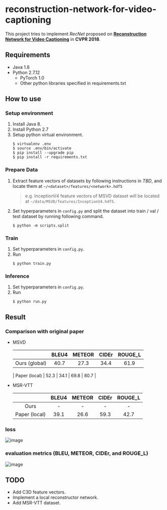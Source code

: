# reconstruction-network-for-video-captioning

This project tries to implement *RecNet* proposed on **[Reconstruction Network for Video Captioning](http://openaccess.thecvf.com/content_cvpr_2018/papers/Wang_Reconstruction_Network_for_CVPR_2018_paper.pdf)** in **CVPR 2018**.



## Requirements

* Java 1.8
* Python 2.7.12
  * PyTorch 1.0
  * Other python libraries specified in requirements.txt



## How to use

### Setup environment

1. Install Java 8.
2. Install Python 2.7
3. Setup python virtual environment.
   ```
   $ virtualenv .env
   $ source .env/bin/activate
   $ pip install --upgrade pip
   $ pip install -r requirements.txt
   ```

### Prepare Data

1. Extract feature vectors of datasets by following instructions in *TBD*, and locate them at `~/<dataset>/features/<network>.hdf5`
   
   > e.g. InceptionV4 feature vectors of MSVD dataset will be located at `~/data/MSVD/features/InceptionV4.hdf5`.

2. Set hyperparameters in `config.py` and split the dataset into train / val / test dataset by running following command.
   
   ```
   $ python -m scripts.split
   ```
   

### Train

1. Set hyperparameters in `config.py`.
2. Run
   ```
   $ python train.py
   ```


### Inference

1. Set hyperparameters in `config.py`.
2. Run
   ```
   $ python run.py
   ```


## Result

### Comparison with original paper

* MSVD

  |      | BLEU4 | METEOR | CIDEr | ROUGE_L |
  | :---: | :---: | :---: | :---: | :---: |
  | Ours (global) | 40.7 | 27.3 | 34.4 | 61.9 |
  
  | Paper (local) | 52.3 | 34.1 | 69.8 | 80.7 |

* MSR-VTT

  |      | BLEU4 | METEOR | CIDEr | ROUGE_L |
  | :---: | :---: | :---: | :---: | :---: |
  | Ours | - | - | - | - |
  | Paper (local) | 39.1 | 26.6 | 59.3 | 42.7 |


### loss

![image](https://user-images.githubusercontent.com/17702664/49371473-e364d480-f73a-11e8-809b-107ed321e841.png)


### evaluation metrics (BLEU, METEOR, CIDEr, and ROUGE_L)

![image](https://user-images.githubusercontent.com/17702664/49371614-6b4ade80-f73b-11e8-8cec-e0e4dc6b8fb8.png)


## TODO

* Add C3D feature vectors.
* Implement a local reconstructor network.
* Add MSR-VTT dataset.
